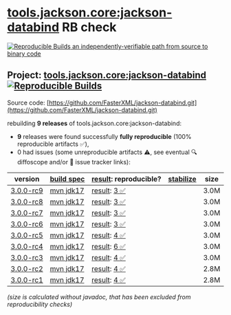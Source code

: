 [tools.jackson.core:jackson-databind](https://central.sonatype.com/artifact/tools.jackson.core/jackson-databind/versions) RB check
=======

[![Reproducible Builds](https://reproducible-builds.org/images/logos/rb.svg) an independently-verifiable path from source to binary code](https://reproducible-builds.org/)

## Project: [tools.jackson.core:jackson-databind](https://central.sonatype.com/artifact/tools.jackson.core/jackson-databind/versions) [![Reproducible Builds](https://img.shields.io/endpoint?url=https://raw.githubusercontent.com/jvm-repo-rebuild/reproducible-central/master/content/tools/jackson/core/jackson-databind/badge.json)](https://github.com/jvm-repo-rebuild/reproducible-central/blob/master/content/tools/jackson/core/jackson-databind/README.md)

Source code: [https://github.com/FasterXML/jackson-databind.git](https://github.com/FasterXML/jackson-databind.git)

rebuilding **9 releases** of tools.jackson.core:jackson-databind:
- **9** releases were found successfully **fully reproducible** (100% reproducible artifacts :white_check_mark:),
- 0 had issues (some unreproducible artifacts :warning:, see eventual :mag: diffoscope and/or :memo: issue tracker links):

| version | [build spec](/BUILDSPEC.md) | [result](https://reproducible-builds.org/docs/jvm/): reproducible? | [stabilize](https://github.com/google/oss-rebuild/blob/main/cmd/stabilize/README.md) | size |
| -- | --------- | ------ | ------ | -- |
| [3.0.0-rc9](https://central.sonatype.com/artifact/tools.jackson.core/jackson-databind/3.0.0-rc9/pom) | [mvn jdk17](jackson-databind-3.0.0-rc9.buildspec) | [result](jackson-databind-3.0.0-rc9.buildinfo): [3 :white_check_mark: ](jackson-databind-3.0.0-rc9.buildcompare) | | 3.0M |
| [3.0.0-rc8](https://central.sonatype.com/artifact/tools.jackson.core/jackson-databind/3.0.0-rc8/pom) | [mvn jdk17](jackson-databind-3.0.0-rc8.buildspec) | [result](jackson-databind-3.0.0-rc8.buildinfo): [3 :white_check_mark: ](jackson-databind-3.0.0-rc8.buildcompare) | | 3.0M |
| [3.0.0-rc7](https://central.sonatype.com/artifact/tools.jackson.core/jackson-databind/3.0.0-rc7/pom) | [mvn jdk17](jackson-databind-3.0.0-rc7.buildspec) | [result](jackson-databind-3.0.0-rc7.buildinfo): [3 :white_check_mark: ](jackson-databind-3.0.0-rc7.buildcompare) | | 3.0M |
| [3.0.0-rc6](https://central.sonatype.com/artifact/tools.jackson.core/jackson-databind/3.0.0-rc6/pom) | [mvn jdk17](jackson-databind-3.0.0-rc6.buildspec) | [result](jackson-databind-3.0.0-rc6.buildinfo): [3 :white_check_mark: ](jackson-databind-3.0.0-rc6.buildcompare) | | 3.0M |
| [3.0.0-rc5](https://central.sonatype.com/artifact/tools.jackson.core/jackson-databind/3.0.0-rc5/pom) | [mvn jdk17](jackson-databind-3.0.0-rc5.buildspec) | [result](jackson-databind-3.0.0-rc5.buildinfo): [4 :white_check_mark: ](jackson-databind-3.0.0-rc5.buildcompare) | | 3.0M |
| [3.0.0-rc4](https://central.sonatype.com/artifact/tools.jackson.core/jackson-databind/3.0.0-rc4/pom) | [mvn jdk17](jackson-databind-3.0.0-rc4.buildspec) | [result](jackson-databind-3.0.0-rc4.buildinfo): [6 :white_check_mark: ](jackson-databind-3.0.0-rc4.buildcompare) | | 3.0M |
| [3.0.0-rc3](https://central.sonatype.com/artifact/tools.jackson.core/jackson-databind/3.0.0-rc3/pom) | [mvn jdk17](jackson-databind-3.0.0-rc3.buildspec) | [result](jackson-databind-3.0.0-rc3.buildinfo): [4 :white_check_mark: ](jackson-databind-3.0.0-rc3.buildcompare) | | 3.0M |
| [3.0.0-rc2](https://central.sonatype.com/artifact/tools.jackson.core/jackson-databind/3.0.0-rc2/pom) | [mvn jdk17](jackson-databind-3.0.0-rc2.buildspec) | [result](jackson-databind-3.0.0-rc2.buildinfo): [4 :white_check_mark: ](jackson-databind-3.0.0-rc2.buildcompare) | | 2.8M |
| [3.0.0-rc1](https://central.sonatype.com/artifact/tools.jackson.core/jackson-databind/3.0.0-rc1/pom) | [mvn jdk17](jackson-databind-3.0.0-rc1.buildspec) | [result](jackson-databind-3.0.0-rc1.buildinfo): [4 :white_check_mark: ](jackson-databind-3.0.0-rc1.buildcompare) | | 2.8M |

<i>(size is calculated without javadoc, that has been excluded from reproducibility checks)</i>
